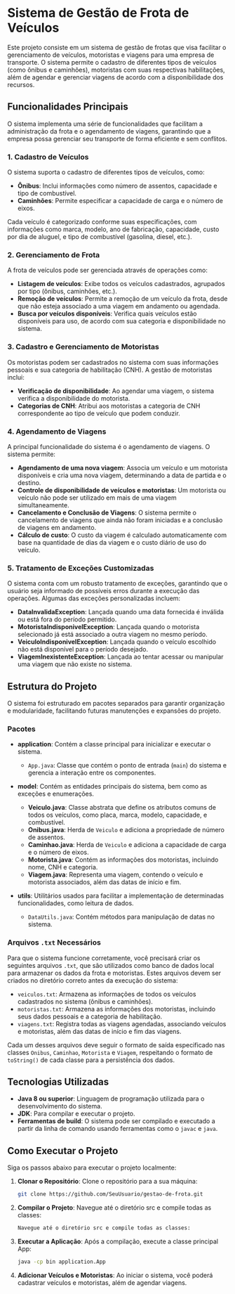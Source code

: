 # Sistema de Gestão de Frota de Veículos

Este projeto consiste em um sistema de gestão de frotas que visa facilitar o gerenciamento de veículos, motoristas e viagens para uma empresa de transporte. O sistema permite o cadastro de diferentes tipos de veículos (como ônibus e caminhões), motoristas com suas respectivas habilitações, além de agendar e gerenciar viagens de acordo com a disponibilidade dos recursos.

## Funcionalidades Principais

O sistema implementa uma série de funcionalidades que facilitam a administração da frota e o agendamento de viagens, garantindo que a empresa possa gerenciar seu transporte de forma eficiente e sem conflitos.

### 1. Cadastro de Veículos
O sistema suporta o cadastro de diferentes tipos de veículos, como:

- **Ônibus**: Inclui informações como número de assentos, capacidade e tipo de combustível.
- **Caminhões**: Permite especificar a capacidade de carga e o número de eixos.

Cada veículo é categorizado conforme suas especificações, com informações como marca, modelo, ano de fabricação, capacidade, custo por dia de aluguel, e tipo de combustível (gasolina, diesel, etc.).

### 2. Gerenciamento de Frota
A frota de veículos pode ser gerenciada através de operações como:

- **Listagem de veículos**: Exibe todos os veículos cadastrados, agrupados por tipo (ônibus, caminhões, etc.).
- **Remoção de veículos**: Permite a remoção de um veículo da frota, desde que não esteja associado a uma viagem em andamento ou agendada.
- **Busca por veículos disponíveis**: Verifica quais veículos estão disponíveis para uso, de acordo com sua categoria e disponibilidade no sistema.

### 3. Cadastro e Gerenciamento de Motoristas
Os motoristas podem ser cadastrados no sistema com suas informações pessoais e sua categoria de habilitação (CNH). A gestão de motoristas inclui:

- **Verificação de disponibilidade**: Ao agendar uma viagem, o sistema verifica a disponibilidade do motorista.
- **Categorias de CNH**: Atribui aos motoristas a categoria de CNH correspondente ao tipo de veículo que podem conduzir.

### 4. Agendamento de Viagens
A principal funcionalidade do sistema é o agendamento de viagens. O sistema permite:

- **Agendamento de uma nova viagem**: Associa um veículo e um motorista disponíveis e cria uma nova viagem, determinando a data de partida e o destino.
- **Controle de disponibilidade de veículos e motoristas**: Um motorista ou veículo não pode ser utilizado em mais de uma viagem simultaneamente.
- **Cancelamento e Conclusão de Viagens**: O sistema permite o cancelamento de viagens que ainda não foram iniciadas e a conclusão de viagens em andamento.
- **Cálculo de custo**: O custo da viagem é calculado automaticamente com base na quantidade de dias da viagem e o custo diário de uso do veículo.

### 5. Tratamento de Exceções Customizadas
O sistema conta com um robusto tratamento de exceções, garantindo que o usuário seja informado de possíveis erros durante a execução das operações. Algumas das exceções personalizadas incluem:

- **DataInvalidaException**: Lançada quando uma data fornecida é inválida ou está fora do período permitido.
- **MotoristaIndisponivelException**: Lançada quando o motorista selecionado já está associado a outra viagem no mesmo período.
- **VeiculoIndisponivelException**: Lançada quando o veículo escolhido não está disponível para o período desejado.
- **ViagemInexistenteException**: Lançada ao tentar acessar ou manipular uma viagem que não existe no sistema.

## Estrutura do Projeto

O sistema foi estruturado em pacotes separados para garantir organização e modularidade, facilitando futuras manutenções e expansões do projeto.

### Pacotes

- **application**: Contém a classe principal para inicializar e executar o sistema.
  - `App.java`: Classe que contém o ponto de entrada (`main`) do sistema e gerencia a interação entre os componentes.

- **model**: Contém as entidades principais do sistema, bem como as exceções e enumerações.
  - **Veiculo.java**: Classe abstrata que define os atributos comuns de todos os veículos, como placa, marca, modelo, capacidade, e combustível.
  - **Onibus.java**: Herda de `Veiculo` e adiciona a propriedade de número de assentos.
  - **Caminhao.java**: Herda de `Veiculo` e adiciona a capacidade de carga e o número de eixos.
  - **Motorista.java**: Contém as informações dos motoristas, incluindo nome, CNH e categoria.
  - **Viagem.java**: Representa uma viagem, contendo o veículo e motorista associados, além das datas de início e fim.

- **utils**: Utilitários usados para facilitar a implementação de determinadas funcionalidades, como leitura de dados.
  - `DataUtils.java`: Contém métodos para manipulação de datas no sistema.

### Arquivos `.txt` Necessários

Para que o sistema funcione corretamente, você precisará criar os seguintes arquivos `.txt`, que são utilizados como banco de dados local para armazenar os dados da frota e motoristas. Estes arquivos devem ser criados no diretório correto antes da execução do sistema:

- `veiculos.txt`: Armazena as informações de todos os veículos cadastrados no sistema (ônibus e caminhões).
- `motoristas.txt`: Armazena as informações dos motoristas, incluindo seus dados pessoais e a categoria de habilitação.
- `viagens.txt`: Registra todas as viagens agendadas, associando veículos e motoristas, além das datas de início e fim das viagens.

Cada um desses arquivos deve seguir o formato de saída especificado nas classes `Onibus`, `Caminhao`, `Motorista` e `Viagem`, respeitando o formato de `toString()` de cada classe para a persistência dos dados.

## Tecnologias Utilizadas

- **Java 8 ou superior**: Linguagem de programação utilizada para o desenvolvimento do sistema.
- **JDK**: Para compilar e executar o projeto.
- **Ferramentas de build**: O sistema pode ser compilado e executado a partir da linha de comando usando ferramentas como o `javac` e `java`.

## Como Executar o Projeto

Siga os passos abaixo para executar o projeto localmente:

1. **Clonar o Repositório**:
   Clone o repositório para a sua máquina:
   ```bash
   git clone https://github.com/SeuUsuario/gestao-de-frota.git

2. **Compilar o Projeto**:
   Navegue até o diretório src e compile todas as classes:
   ```bash
   Navegue até o diretório src e compile todas as classes:

3. **Executar a Aplicação**:
   Após a compilação, execute a classe principal App:
   ```bash
   java -cp bin application.App

4. **Adicionar Veículos e Motoristas**:
   Ao iniciar o sistema, você poderá cadastrar veículos e motoristas, além de agendar viagens.
